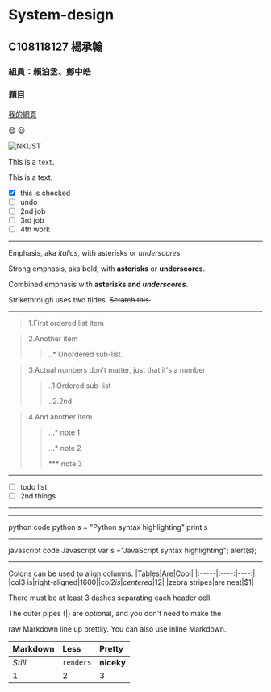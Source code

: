 # System-design

## C108118127 楊承翰

### 組員：賴泊丞、鄭中皓

### 題目

[我的網頁](https://github.com/qwea4050/System-design-2021-09-27)

:smile: :smiley:

![NKUST](https://www.nkust.edu.tw/var/file/0/1000/img/513/182513897.png "高科大")

This is a `text`.

This is a text.

- [x] this is checked
- [ ] undo
- [ ] 2nd job
- [ ] 3rd job
- [ ] 4th work

***

Emphasis, aka *italics*, with asterisks or *underscores*.

Strong emphasis, aka bold, with **asterisks** or **underscores**.

Combined emphasis with **asterisks and *underscores*.**

Strikethrough uses two tildes. ~~Scratch this.~~

***

> 1.First ordered list item

> 2.Another item
>> ..* Unordered sub-list.

> 3.Actual numbers don't matter, just that it's a number
>> ..1.Ordered sub-list
>> 
>> ..2.2nd

> 4.And another item
>> ...* note 1
>> 
>> ...* note 2
>> 
>> *** note 3

***
- [ ] todo list
- [ ] 2nd things
***
***
python code
python
s = "Python syntax highlighting"
print s
***
javascript code
Javascript
var s ="JavaScript syntax highlighting";
alert(s);
***
Colons can be used to align columns.
|Tables|Are|Cool|
|:-----|:----:|----:|
|col3 is|right-aligned|$1600|
|col2 is|centered|$12|
|zebra stripes|are neat|$1|

There must be at least 3 dashes separating each header cell.

The outer pipes (|) are optional, and you don't need to make the

raw Markdown line up prettily. You can also use inline Markdown.

|Markdown|Less|Pretty|
|:-----|:----|:----|
|*Still*|```renders```|**niceky**|
|1|2|3|
